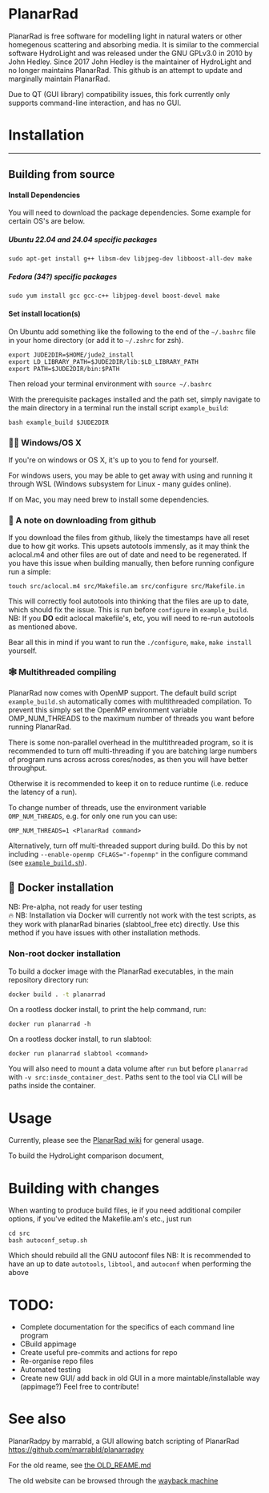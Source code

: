# PlanarRad  

PlanarRad is free software for modelling light in natural waters or other homegenous scattering and absorbing media. It is similar to the commercial software HydroLight and was released under the GNU GPLv3.0 in 2010 by John Hedley. Since 2017 John Hedley is the maintainer of HydroLight and no longer maintains PlanarRad. This github is an attempt to update and marginally maintain PlanarRad.

Due to QT (GUI library) compatibility issues, this fork currently only supports command-line interaction, and has no GUI.




# Installation

---------------------------
## Building from source
#### Install Dependencies
You will need to download the package dependencies. Some example for certain OS's are below.
##### Ubuntu 22.04 and 24.04 specific packages
```
sudo apt-get install g++ libsm-dev libjpeg-dev libboost-all-dev make
```
##### Fedora (34?) specific packages
```
sudo yum install gcc gcc-c++ libjpeg-devel boost-devel make
```

#### Set install location(s)
On Ubuntu add something like the following to the end of the `~/.bashrc` file in your home directory (or add it to `~/.zshrc` for zsh). 
```
export JUDE2DIR=$HOME/jude2_install
export LD_LIBRARY_PATH=$JUDE2DIR/lib:$LD_LIBRARY_PATH
export PATH=$JUDE2DIR/bin:$PATH
``` 
Then reload your terminal environment with `source ~/.bashrc`

With the prerequisite packages installed and the path set, simply navigate to the main directory in a terminal run the install script `example_build`:
```
bash example_build $JUDE2DIR
```
### 👩‍💻 Windows/OS X
If you're on windows or OS X, it's up to you to fend for yourself. 

For windows users, you may be able to get away with using and running it through WSL (Windows subsystem for Linux - many guides online). 

If on Mac, you may need brew to install some dependencies.

### 📜 A note on downloading from github
If you download the files from github, likely the timestamps have all reset due to how git works. This upsets autotools immensly, as it may think the aclocal.m4 and other files are out of date and need to be regenerated. If you have this issue when building manually, then before running configure run a simple:
```
touch src/aclocal.m4 src/Makefile.am src/configure src/Makefile.in
```
This will correctly fool autotools into thinking that the files are up to date, which should fix the issue. This is run before `configure`  in `example_build`. NB: If you **DO** edit aclocal makefile's, etc, you will need to re-run autotools as mentioned above.  

Bear all this in mind if you want to run the `./configure`, `make`, `make install` yourself.

### 🕸 Multithreaded compiling
PlanarRad now comes with OpenMP support. The default build script `example_build.sh` automatically comes with multithreaded compilation. To prevent this simply set the OpenMP environment variable OMP_NUM_THREADS to the maximum number of threads you want before running PlanarRad. 

There is some non-parallel overhead in the multithreaded program, so it is recommended to turn off multi-threading if you are batching large numbers of program runs across across cores/nodes, as then you will have better throughput.   

Otherwise it is recommended to keep it on to reduce runtime (i.e. reduce the latency of a run).

To change number of threads, use the environment variable `OMP_NUM_THREADS`, e.g. for only one run you can use:
```
OMP_NUM_THREADS=1 <PlanarRad command>
```
Alternatively, turn off multi-threaded support during build. Do this by not including `--enable-openmp CFLAGS="-fopenmp"` in the configure command (see [`example_build.sh`](example_build.sh)).

## 🐋 Docker installation
NB: Pre-alpha, not ready for user testing  
🔥 NB: Installation via Docker will currently not work with the test scripts, as they work with planarRad binaries (slabtool_free etc) directly. Use this method if you have issues with other installation methods.



### Non-root docker installation
To build a docker image with the PlanarRad executables, in the main repository directory run:
```sh
docker build . -t planarrad
```
On a rootless docker install, to print the help command, run:
```
docker run planarrad -h
```
On a rootless docker install, to run slabtool:
```
docker run planarrad slabtool <command>
```
You will also need to mount a data volume after `run` but before `planarrad` with `-v src:insde_container_dest`. Paths sent to the tool via CLI will be paths inside the container.

# Usage
Currently, please see the [PlanarRad wiki](http://www.planarrad.com/) for general usage.

To build the HydroLight comparison document, 

# Building with changes
When wanting to produce build files, ie if you need additional compiler options, if you've edited the Makefile.am's etc., just run 
```
cd src
bash autoconf_setup.sh
```
Which should rebuild all the GNU autoconf files
NB: It is recommended to have an up to date `autotools`, `libtool`, and `autoconf` when performing the above

# TODO:
 * Complete documentation for the specifics of each command line program
 * CBuild appimage
 * Create useful pre-commits and actions for repo
 * Re-organise repo files
 * Automated testing
 * Create new GUI/ add back in old GUI in a more maintable/installable way (appimage?)
Feel free to contribute!

# See also
PlanarRadpy by marrabld, a GUI allowing batch scripting of PlanarRad
https://github.com/marrabld/planarradpy

For the old reame, see [the OLD_REAME.md](OLD_REAME.md)

The old website can be browsed through the [wayback machine](https://web.archive.org/web/20220706213402/http://www.planarrad.com/index.php?title=PlanarRad)
